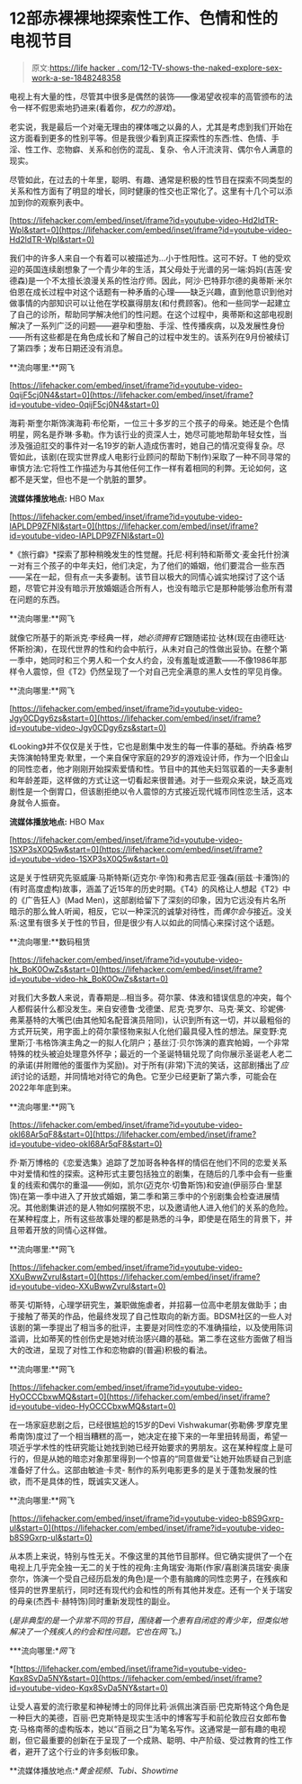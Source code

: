 # 12部赤裸裸地探索性工作、色情和性的电视节目

> 原文:[https://life hacker . com/12-TV-shows-the-naked-explore-sex-work-a-se-1848248358](https://lifehacker.com/12-tv-shows-that-nakedly-explore-sex-work-porn-and-se-1848248358)

电视上有大量的性，尽管其中很多是偶然的装饰——像渴望收视率的高管颁布的法令一样不假思索地扔进来(看着你，*权力的游戏*)。

老实说，我是最后一个对毫无理由的裸体嗤之以鼻的人，尤其是考虑到我们开始在这方面看到更多的性别平等。但是我很少看到真正探索性的东西:性、色情、手淫、性工作、恋物癖、关系和创伤的混乱、复杂、令人汗流浃背、偶尔令人满意的现实。

尽管如此，在过去的十年里，聪明、有趣、通常是积极的性节目在探索不同类型的关系和性方面有了明显的增长，同时健康的性交也正常化了。这里有十几个可以添加到你的观察列表中。

 [https://lifehacker.com/embed/inset/iframe?id=youtube-video-Hd2ldTR-WpI&start=0](https://lifehacker.com/embed/inset/iframe?id=youtube-video-Hd2ldTR-WpI&start=0) 

我们中的许多人来自一个有着可以被描述为...小于性阳性。这可不好。T 他的受欢迎的英国连续剧想象了一个青少年的生活，其父母处于光谱的另一端:妈妈(吉莲·安德森)是一个不太擅长浪漫关系的性治疗师。因此，阿沙·巴特菲尔德的奥蒂斯·米尔伯恩在成长过程中对这个话题有一种矛盾的心理——缺乏兴趣，直到他意识到他对做事情的内部知识可以让他在学校赢得朋友(和付费顾客)。他和一些同学一起建立了自己的诊所，帮助同学解决他们的性问题。在这个过程中，奥蒂斯和这部电视剧解决了一系列广泛的问题——避孕和堕胎、手淫、性传播疾病，以及发展性身份——所有这些都是在角色成长和了解自己的过程中发生的。该系列在9月份被续订了第四季；发布日期还没有消息。

**流向哪里:**网飞

 [https://lifehacker.com/embed/inset/iframe?id=youtube-video-0qijF5cj0N4&start=0](https://lifehacker.com/embed/inset/iframe?id=youtube-video-0qijF5cj0N4&start=0) 

海莉·斯奎尔斯饰演海莉·布伦斯，一位三十多岁的三个孩子的母亲。她还是个色情明星，网名是乔琳·多勒。作为该行业的资深人士，她尽可能地帮助年轻女性，当涉及强迫肛交的事件对一名19岁的新人造成伤害时，她自己的情况变得复杂。尽管如此，该剧(在现实世界成人电影行业顾问的帮助下制作)采取了一种不同寻常的审慎方法:它将性工作描述为与其他任何工作一样有着相同的利弊。无论如何，这都不是天堂，但也不是一个肮脏的噩梦。

**流媒体播放地点:** HBO Max

 [https://lifehacker.com/embed/inset/iframe?id=youtube-video-IAPLDP9ZFNI&start=0](https://lifehacker.com/embed/inset/iframe?id=youtube-video-IAPLDP9ZFNI&start=0) 

*《旅行癖》*探索了那种稍晚发生的性觉醒。托尼·柯利特和斯蒂文·麦金托什扮演一对有三个孩子的中年夫妇，他们决定，为了他们的婚姻，他们要混合一些东西——呆在一起，但有点一夫多妻制。该节目以极大的同情心诚实地探讨了这个话题，尽管它并没有暗示开放婚姻适合所有人，也没有暗示它是那种能够治愈所有潜在问题的东西。

**流向哪里:**网飞

就像它所基于的斯派克·李经典一样，*她必须拥有它*跟随诺拉·达林(现在由德旺达·怀斯扮演)，在现代世界的性和约会中航行，从未对自己的性做出妥协。在整个第一季中，她同时和三个男人和一个女人约会，没有羞耻或道歉——不像1986年那样令人震惊，但《T2》仍然呈现了一个对自己完全满意的黑人女性的罕见肖像。

**流向哪里:**网飞

 [https://lifehacker.com/embed/inset/iframe?id=youtube-video-Jgy0CDgy6zs&start=0](https://lifehacker.com/embed/inset/iframe?id=youtube-video-Jgy0CDgy6zs&start=0) 

《Looking》并不仅仅是关于性，它也是剧集中发生的每一件事的基础。乔纳森·格罗夫饰演帕特里克·默里，一个来自保守家庭的29岁的游戏设计师，作为一个旧金山的同性恋者，他才刚刚开始探索爱情和性。节目中的其他夫妇驾驭着的一夫多妻制和年龄差距，这样做的方式让这一切看起来很普通。对于一些观众来说，缺乏高戏剧性是一个倒胃口，但该剧拒绝以令人震惊的方式接近现代城市同性恋生活，这本身就令人振奋。

**流媒体播放地点:** HBO Max

 [https://lifehacker.com/embed/inset/iframe?id=youtube-video-1SXP3sX0Q5w&start=0](https://lifehacker.com/embed/inset/iframe?id=youtube-video-1SXP3sX0Q5w&start=0) 

这是关于性研究先驱威廉·马斯特斯(迈克尔·辛饰)和弗吉尼亚·强森(丽兹·卡潘饰)的(有时高度虚构)故事，涵盖了近15年的历史时期。《T4》的风格让人想起《T2》中的《广告狂人》(Mad Men)，这部剧给留下了深刻的印象，因为它远没有片名所暗示的那么耸人听闻，相反，它以一种深沉的诚挚对待性，而*偶尔会与*接近。没关系:这里有很多关于性的节目，但是很少有人以如此的同情心来探讨这个话题。

**流向哪里:**数码租赁

 [https://lifehacker.com/embed/inset/iframe?id=youtube-video-hk_BoK0OwZs&start=0](https://lifehacker.com/embed/inset/iframe?id=youtube-video-hk_BoK0OwZs&start=0) 

对我们大多数人来说，青春期是...相当多。荷尔蒙、体液和错误信息的冲突，每个人都假装什么都没发生。来自安德鲁·戈德堡、尼克·克罗尔、马克·莱文、珍妮佛·弗莱基特的大嘴巴(由其他知名配音演员陪同)，认识到所有这一切，并以最粗俗的方式开玩笑，用字面上的荷尔蒙怪物来拟人化他们最具侵入性的想法。屎变野:克里斯汀·韦格饰演主角之一的拟人化阴户；基丝汀·贝尔饰演的嘉宾帕姆，一个非常特殊的枕头被迫处理意外怀孕；最近的一个圣诞特辑兑现了向你展示圣诞老人老二的承诺(并附赠他的蛋蛋作为奖励)。对于所有(非常)下流的笑话，这部剧播出了*应该*讨论的话题，并同情地对待它的角色。它至少已经更新了第六季，可能会在2022年年底到来。

**流向哪里:**网飞

 [https://lifehacker.com/embed/inset/iframe?id=youtube-video-okI68Ar5qF8&start=0](https://lifehacker.com/embed/inset/iframe?id=youtube-video-okI68Ar5qF8&start=0) 

乔·斯万博格的《恋爱选集》追踪了芝加哥各种各样的情侣在他们不同的恋爱关系中对爱情和性的探索。这种形式主要包括独立的剧集，在随后的几季中会有一些重复的线索和偶尔的重温——例如，凯尔(迈克尔·切鲁斯饰)和安迪(伊丽莎白·里瑟饰)在第一季中进入了开放式婚姻，第二季和第三季中的个别剧集会检查进展情况。其他剧集讲述的是人物如何摆脱不忠，以及邀请他人进入他们的关系的危险。在某种程度上，所有这些故事处理的都是熟悉的斗争，即使是在陌生的背景下，并且带着开放的同情心这样做。

**流向哪里:**网飞

 [https://lifehacker.com/embed/inset/iframe?id=youtube-video-XXuBwwZvruI&start=0](https://lifehacker.com/embed/inset/iframe?id=youtube-video-XXuBwwZvruI&start=0) 

蒂芙·切斯特，心理学研究生，兼职做施虐者，并招募一位高中老朋友做助手；由于接触了蒂芙的作品，他最终发现了自己性取向的新方面。BDSM社区的一些人对该剧的第一季提出了相当多的批评，主要是对同性恋的不准确描绘，以及使用陈词滥调，比如蒂芙的性创伤史是她对统治感兴趣的基础。第二季在这些方面做了相当大的改进，呈现了对性工作和恋物癖的(普遍)积极的看法。

**流向哪里:**网飞

 [https://lifehacker.com/embed/inset/iframe?id=youtube-video-HyOCCCbxwMQ&start=0](https://lifehacker.com/embed/inset/iframe?id=youtube-video-HyOCCCbxwMQ&start=0) 

在一场家庭悲剧之后，已经很尴尬的15岁的Devi Vishwakumar(弥勒佛·罗摩克里希南饰)度过了一个相当糟糕的高一，她决定在接下来的一年里扭转局面，希望一项近乎学术性的性研究能让她找到她已经开始要求的男朋友。这在某种程度上是可行的，但是从她的暗恋对象那里得到一个惊喜的“同意做爱”让她开始质疑自己到底准备好了什么。这部由敏迪·卡灵- 制作的系列电影更多的是关于蓬勃发展的性欲，而不是具体的性，既诚实又迷人。

**流向哪里:**网飞

 [https://lifehacker.com/embed/inset/iframe?id=youtube-video-b8S9Gxrp-uI&start=0](https://lifehacker.com/embed/inset/iframe?id=youtube-video-b8S9Gxrp-uI&start=0) 

从本质上来说，特别与性无关。不像这里的其他节目那样。但它确实提供了一个在电视上几乎完全独一无二的关于性的视角:主角瑞安·海斯(作家/喜剧演员瑞安·奥康奈尔，饰演一个受自己经历启发的角色)是一个患有脑瘫的同性恋男子，在残疾和怪异的世界里航行，同时还有现代约会和性的所有其他并发症。还有一个关于瑞安的母亲(杰西卡·赫特饰)同时重新发现性的副业。

(*是非典型的是一个非常不同的节目，围绕着一个患有自闭症的青少年，但类似地解决了一个残疾人的约会和性问题。它也在网飞。)*

***流向哪里:**网飞*

 *[https://lifehacker.com/embed/inset/iframe?id=youtube-video-Kqx8SvDa5NY&start=0](https://lifehacker.com/embed/inset/iframe?id=youtube-video-Kqx8SvDa5NY&start=0) 

让受人喜爱的流行歌星和神秘博士的同伴比莉·派佩出演百丽·巴克斯特这个角色是一种巨大的美德，百丽·巴克斯特是现实生活中的博客写手和前伦敦应召女郎布鲁克·马格南蒂的虚构版本，她以“百丽之日”为笔名写作。这通常是一部有趣的电视剧，但它最重要的创新在于呈现了一个成熟、聪明、中产阶级、受过教育的性工作者，避开了这个行业的许多刻板印象。

**流媒体播放地点:**黄金视频、Tubi、Showtime*